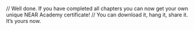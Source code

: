 // Well done. If you have completed all chapters you can now get your own unique NEAR Academy certificate! 
// You can download it, hang it, share it. It’s yours now.
